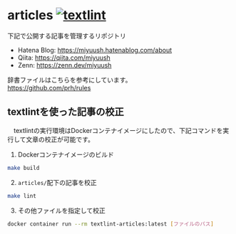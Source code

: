 # articles [![textlint](https://github.com/miyuush/articles/actions/workflows/textlint.yml/badge.svg)](https://github.com/miyuush/articles/actions/workflows/textlint.yml)

下記で公開する記事を管理するリポジトリ

* Hatena Blog: https://miyuush.hatenablog.com/about
* Qiita: https://qiita.com/miyuush
* Zenn: https://zenn.dev/miyuush

辞書ファイルはこちらを参考にしています。  
https://github.com/prh/rules

## textlintを使った記事の校正

　textlintの実行環境はDockerコンテナイメージにしたので、下記コマンドを実行して文章の校正が可能です。

1. Dockerコンテナイメージのビルド

```sh
make build 
```

2. `articles/`配下の記事を校正

```sh
make lint
```

3. その他ファイルを指定して校正

```sh
docker container run --rm textlint-articles:latest [ファイルのパス]
```
